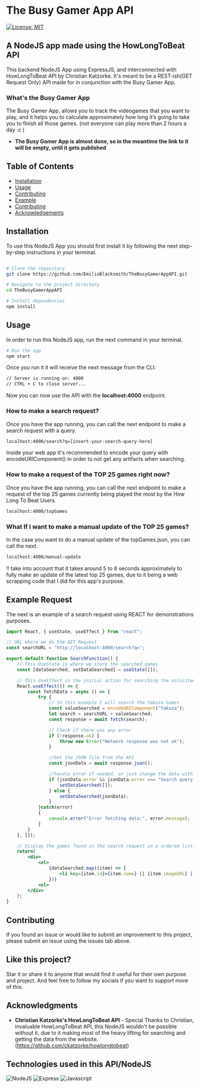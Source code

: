 # The Busy Gamer App API

[![License: MIT](https://img.shields.io/badge/License-MIT-yellow.svg)](https://github.com/EmilioBlacksmith/TheBusyGamerAppAPI/blob/main/LICENSE)

## A NodeJS app made using the HowLongToBeat API

This backend NodeJS App using ExpressJS, and interconnected with HowLongToBeat API by Christian Katzorke. It's meant to be a REST-ish(GET Request Only) API made for in conjunction with the Busy Gamer App.

### What's the Busy Gamer App

The Busy Gamer App, allows you to track the videogames that you want to play, and it helps you to calculate approximately how long it’s going to take you to finish all those games. (not everyone can play more than 2 hours a day :c )

- **The Busy Gamer App is almost done, so in the meantime the link to it will be empty, until it gets published**

## Table of Contents

- [Installation](#installation)
- [Usage](#usage)
- [Contributing](#contributing)
- [Example](#example-request)
- [Contributing](#contributing)
- [Acknowledgements](#acknowledgments)

## Installation

To use this NodeJS App you should first install it by following the next step-by-step instructions in your terminal.

```bash

# Clone the repository
git clone https://github.com/EmilioBlacksmith/TheBusyGamerAppAPI.git

# Navigate to the project directory
cd TheBusyGamerAppAPI

# Install dependencies
npm install

```

## Usage

In order to run this NodeJS app, run the next command in your terminal.

```bash
# Run the app
npm start
```

Once you run it it will receive the next message from the CLI:

```bash
// Server is running on: 4000
// CTRL + C to close server...
```

Now you can now use the API with the **localhost:4000** endpoint.

### How to make a search request?

Once you have the app running, you can call the next endpoint to make a search request with a query.

```bash
localhost:4000/search?q=[insert-your-search-query-here]
```

Inside your web app it's recommended to encode your query with encodeURIComponent() in order to not get any artifacts when searching.

### How to make a request of the TOP 25 games right now?

Once you have the app running, you can call the next endpoint to make a request of the top 25 games currently being played the most by the How Long To Beat Users.

```bash
localhost:4000/topGames
```

### What If I want to make a manual update of the TOP 25 games?

In the case you want to do a manual update of the topGames.json, you can call the next.

```bash
localhost:4000/manual-update
```

!! take into account that it takes around 5 to 8 seconds approximately to fully make an update of the latest top 25 games, due to it being a web scrapping code that I did for this app's purpose.

## Example Request

The next is an example of a search request using REACT for demonstrations purposes.

```jsx
import React, { useState, useEffect } from "react";

// URL where we do the GET Request
const searchURL = "http://localhost:4000/search?q=";

export default function SearchFunction() {
    // This UseState is where we store the searched games
	const [dataSearched, setDataSearched] = useState([]);

    // This UseEffect is the initial action for searching the solicited game
    React.useEffect(() => {
        const fetchData = async () => {
            try {
                // In this example I will search the Yakuza Games
                const valueSearched = encodeURIComponent("Yakuza");
                let search = searchURL + valueSearched;
                const response = await fetch(search);

                // Check if there was any error
                if (!response.ok) {
                    throw new Error("Network response was not ok");
                }

                //Get the JSON file from the API
                const jsonData = await response.json();

                //handle error if needed, or just change the data with the json received from the API
                if (jsonData.error && jsonData.error === "Search query not found") {
                    setDataSearched([]);
                } else {
                    setDataSearched(jsonData);
                }
            }catch(error)
            {
                console.error("Error fetching data:", error.message);
            }
        }
	}, []);

    // Display the games found in the search request in a ordered list.
    return(
        <div>
            <ol>
                {dataSearched.map((item) => {
                    <li key={item.id}>{item.name} || {item.imageURL} || It takes {item.gameplayMain} Hours to finish it, if you focus on Main Story only.</li>
                })}
            <ol>
        </div>
    );
}
```

## Contributing

If you found an issue or would like to submit an improvement to this project, please submit an issue using the issues tab above.

## Like this project?

Star it or share it to anyone that would find it useful for their own purpose and project. And feel free to follow my socials if you want to support more of this.

## Acknowledgments

- **Christian Katzorke's HowLongToBeat API** - Special Thanks to Christian, invaluable HowLongToBeat API, this NodeJS wouldn't be possible without it, due to it making most of the heavy lifting for searching and getting the data from the website. (https://github.com/ckatzorke/howlongtobeat)

## Technologies used in this API/NodeJS

![NodeJS](https://img.shields.io/badge/Node.js-43853D?style=for-the-badge&logo=node.js&logoColor=white)
![Express](https://img.shields.io/badge/Express.js-404D59?style=for-the-badge)
![Javascript](https://img.shields.io/badge/JavaScript-F7DF1E?style=for-the-badge&logo=JavaScript&logoColor=white)